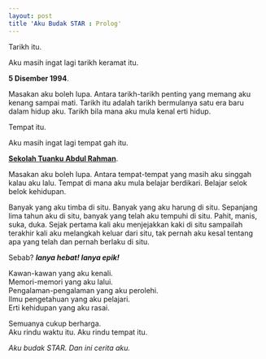 ```yaml
---
layout: post
title 'Aku Budak STAR : Prolog'
---
```


Tarikh itu.

Aku masih ingat lagi tarikh keramat itu.

**5 Disember 1994**.

Masakan aku boleh lupa. Antara tarikh-tarikh penting yang memang aku kenang sampai mati. Tarikh itu adalah tarikh bermulanya satu era baru dalam hidup aku. Tarikh bila mana aku mula kenal erti hidup.

Tempat itu.

Aku masih ingat lagi tempat gah itu.

[**Sekolah Tuanku Abdul Rahman**](http://www.staripoh.com/).

Masakan aku boleh lupa. Antara tempat-tempat yang masih aku singgah kalau aku lalu. Tempat di mana aku mula belajar berdikari. Belajar selok belok kehidupan.

Banyak yang aku timba di situ. Banyak yang aku harung di situ. Sepanjang lima tahun aku di situ, banyak yang telah aku tempuhi di situ. Pahit, manis, suka, duka. Sejak pertama kali aku menjejakkan kaki di situ sampailah terakhir kali aku
melangkah keluar dari situ, tak pernah aku kesal tentang apa yang telah dan pernah berlaku di situ.

Sebab? *__Ianya hebat! Ianya epik!__*

Kawan-kawan yang aku kenali.<br />
Memori-memori yang aku lalui.<br />
Pengalaman-pengalaman yang aku perolehi.<br />
Ilmu pengetahuan yang aku pelajari.<br />
Erti kehidupan yang aku rasai.<br />

Semuanya cukup berharga.<br />
Aku rindu waktu itu. Aku rindu tempat itu.<br />

*Aku budak STAR. Dan ini cerita aku.*
